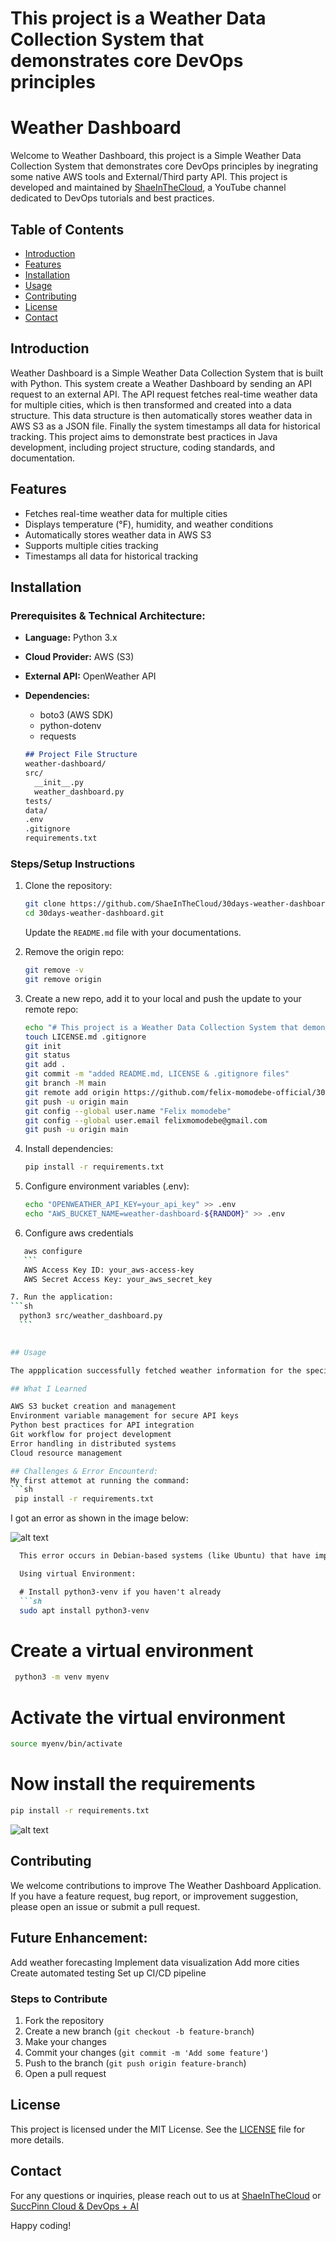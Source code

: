 # This project is a Weather Data Collection System that demonstrates core DevOps principles

# Weather Dashboard

Welcome to Weather Dashboard, this project is a Simple Weather Data Collection System that demonstrates core DevOps principles by inegrating some native AWS tools and External/Third party API. This project is developed and maintained by [ShaeInTheCloud](https://www.youtube.com/@ShaeInTheCloud), a YouTube channel dedicated to DevOps tutorials and best practices.

## Table of Contents
- [Introduction](#introduction)
- [Features](#features)
- [Installation](#installation)
- [Usage](#usage)
- [Contributing](#contributing)
- [License](#license)
- [Contact](#contact)

## Introduction

Weather Dashboard is a Simple Weather Data Collection System that is built with Python. This system  create a Weather Dashboard by sending an API request to an external API. The API request fetches real-time weather data for multiple cities, which is then transformed and created into a data structure. This data structure is then automatically stores weather data in AWS S3 as a JSON file. Finally the system timestamps all data for historical tracking. This project aims to demonstrate best practices in Java development, including project structure, coding standards, and documentation.

## Features

- Fetches real-time weather data for multiple cities
- Displays temperature (°F), humidity, and weather conditions
- Automatically stores weather data in AWS S3
- Supports multiple cities tracking
- Timestamps all data for historical tracking


## Installation

### Prerequisites & Technical Architecture:
- **Language:** Python 3.x
- **Cloud Provider:** AWS (S3)
- **External API:** OpenWeather API
- **Dependencies:** 
  - boto3 (AWS SDK)
  - python-dotenv
  - requests

  ```markdown
  ## Project File Structure
  weather-dashboard/
  src/
    __init__.py
    weather_dashboard.py
  tests/
  data/
  .env
  .gitignore
  requirements.txt

### Steps/Setup Instructions

1. Clone the repository:

    ```sh
    git clone https://github.com/ShaeInTheCloud/30days-weather-dashboard.git
    cd 30days-weather-dashboard.git
    ```
    Update the `README.md` file with your documentations.

2. Remove the origin repo:

   ```sh
   git remove -v
   git remove origin
   ```   

3. Create a new repo, add it to your local and push the update to your remote repo:

    ```sh
    echo "# This project is a Weather Data Collection System that demonstrates core DevOps principles" >> README.md
   touch LICENSE.md .gitignore
   git init
   git status
   git add .
   git commit -m "added README.md, LICENSE & .gitignore files"
   git branch -M main
   git remote add origin https://github.com/felix-momodebe-official/30-days-weather-dashboard.git
   git push -u origin main
   git config --global user.name "Felix momodebe"
   git config --global user.email felixmomodebe@gmail.com
   git push -u origin main 
    ```

4. Install dependencies:

    ```sh
    pip install -r requirements.txt
    ```

5. Configure environment variables (.env):
   ```sh
   echo "OPENWEATHER_API_KEY=your_api_key" >> .env
   echo "AWS_BUCKET_NAME=weather-dashboard-${RANDOM}" >> .env
   ```

6. Configure aws credentials
  ```sh
     aws configure
     ```
     AWS Access Key ID: your_aws-access-key
     AWS Secret Access Key: your_aws_secret_key

7. Run the application:
 ```sh
    python3 src/weather_dashboard.py
    ```
   

## Usage

The appplication successfully fetched weather information for the specified locations and saved the data in S3.

## What I Learned

AWS S3 bucket creation and management
Environment variable management for secure API keys
Python best practices for API integration
Git workflow for project development
Error handling in distributed systems
Cloud resource management

## Challenges & Error Encounterd:
 My first attemot at running the command:
  ```sh
   pip install -r requirements.txt
   ```
I got an error as shown in the image below:

![alt text](image.png)

```markdown
  This error occurs in Debian-based systems (like Ubuntu) that have implemented PEP 668, which prevents pip from modifying system-wide Python packages. There are several ways to fix this. Below is a recommended approach:

  Using virtual Environment:

  # Install python3-venv if you haven't already 
  ```sh
  sudo apt install python3-venv 
  ```
  # Create a virtual environment 
  ```sh
   python3 -m venv myenv 
   ```
   # Activate the virtual environment 
   ```sh
   source myenv/bin/activate 
   ```
   # Now install the requirements 
   ```sh
   pip install -r requirements.txt
   ```
   ![alt text](image-1.png)

## Contributing

We welcome contributions to improve The Weather Dashboard Application. If you have a feature request, bug report, or improvement suggestion, please open an issue or submit a pull request.

## Future Enhancement:

Add weather forecasting
Implement data visualization
Add more cities
Create automated testing
Set up CI/CD pipeline


### Steps to Contribute

1. Fork the repository
2. Create a new branch (`git checkout -b feature-branch`)
3. Make your changes
4. Commit your changes (`git commit -m 'Add some feature'`)
5. Push to the branch (`git push origin feature-branch`)
6. Open a pull request

## License

This project is licensed under the MIT License. See the [LICENSE](LICENSE) file for more details.

## Contact

For any questions or inquiries, please reach out to us at [ShaeInTheCloud](https://www.youtube.com/@ShaeInTheCloud) or [SuccPinn Cloud & DevOps + AI](https://www.youtube.com/@SuccPinnCloudDevOps)

Happy coding!


